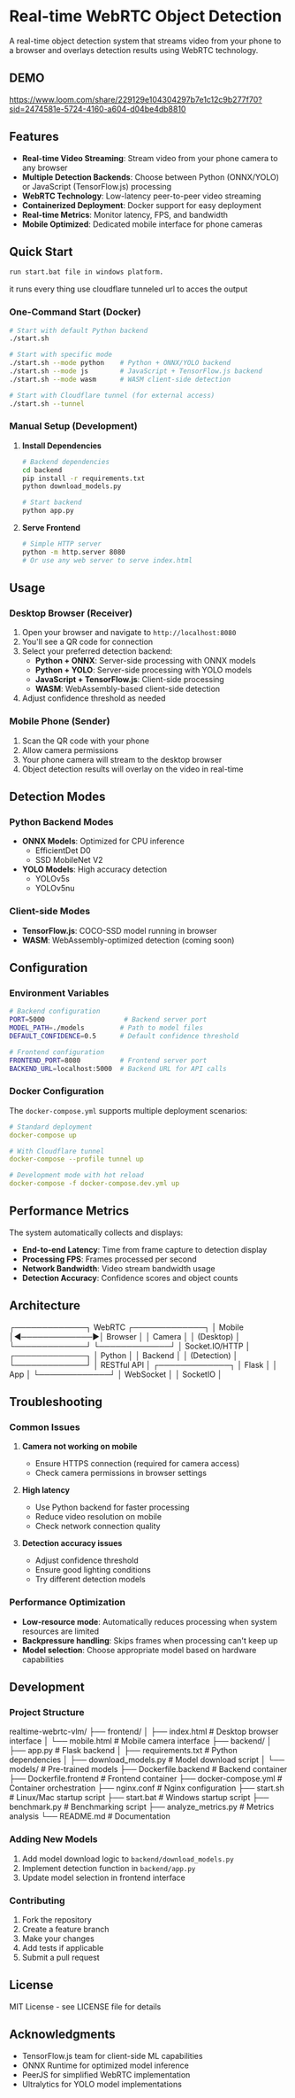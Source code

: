 # Real-time WebRTC Object Detection

A real-time object detection system that streams video from your phone to a browser and overlays detection results using WebRTC technology.

## DEMO

https://www.loom.com/share/229129e104304297b7e1c12c9b277f70?sid=2474581e-5724-4160-a604-d04be4db8810

## Features

- **Real-time Video Streaming**: Stream video from your phone camera to any browser
- **Multiple Detection Backends**: Choose between Python (ONNX/YOLO) or JavaScript (TensorFlow.js) processing
- **WebRTC Technology**: Low-latency peer-to-peer video streaming
- **Containerized Deployment**: Docker support for easy deployment
- **Real-time Metrics**: Monitor latency, FPS, and bandwidth
- **Mobile Optimized**: Dedicated mobile interface for phone cameras

## Quick Start

```bash
run start.bat file in windows platform.
```
it runs every thing use cloudflare tunneled url to acces the output

### One-Command Start (Docker)

```bash
# Start with default Python backend
./start.sh

# Start with specific mode
./start.sh --mode python    # Python + ONNX/YOLO backend
./start.sh --mode js        # JavaScript + TensorFlow.js backend
./start.sh --mode wasm      # WASM client-side detection

# Start with Cloudflare tunnel (for external access)
./start.sh --tunnel
```

### Manual Setup (Development)

1. **Install Dependencies**
   ```bash
   # Backend dependencies
   cd backend
   pip install -r requirements.txt
   python download_models.py
   
   # Start backend
   python app.py
   ```

2. **Serve Frontend**
   ```bash
   # Simple HTTP server
   python -m http.server 8080
   # Or use any web server to serve index.html
   ```

## Usage

### Desktop Browser (Receiver)

1. Open your browser and navigate to `http://localhost:8080`
2. You'll see a QR code for connection
3. Select your preferred detection backend:
   - **Python + ONNX**: Server-side processing with ONNX models
   - **Python + YOLO**: Server-side processing with YOLO models
   - **JavaScript + TensorFlow.js**: Client-side processing
   - **WASM**: WebAssembly-based client-side detection
4. Adjust confidence threshold as needed

### Mobile Phone (Sender)

1. Scan the QR code with your phone
2. Allow camera permissions
3. Your phone camera will stream to the desktop browser
4. Object detection results will overlay on the video in real-time

## Detection Modes

### Python Backend Modes

- **ONNX Models**: Optimized for CPU inference
  - EfficientDet D0
  - SSD MobileNet V2
- **YOLO Models**: High accuracy detection
  - YOLOv5s
  - YOLOv5nu

### Client-side Modes

- **TensorFlow.js**: COCO-SSD model running in browser
- **WASM**: WebAssembly-optimized detection (coming soon)

## Configuration

### Environment Variables

```bash
# Backend configuration
PORT=5000                    # Backend server port
MODEL_PATH=./models         # Path to model files
DEFAULT_CONFIDENCE=0.5      # Default confidence threshold

# Frontend configuration
FRONTEND_PORT=8080          # Frontend server port
BACKEND_URL=localhost:5000  # Backend URL for API calls
```

### Docker Configuration

The `docker-compose.yml` supports multiple deployment scenarios:

```yaml
# Standard deployment
docker-compose up

# With Cloudflare tunnel
docker-compose --profile tunnel up

# Development mode with hot reload
docker-compose -f docker-compose.dev.yml up
```

## Performance Metrics

The system automatically collects and displays:

- **End-to-end Latency**: Time from frame capture to detection display
- **Processing FPS**: Frames processed per second
- **Network Bandwidth**: Video stream bandwidth usage
- **Detection Accuracy**: Confidence scores and object counts

## Architecture

┌─────────────┐    WebRTC     ┌─────────────┐
│   Mobile    │◄─────────────►│   Browser   │
│   Camera    │               │  (Desktop)  │
└─────────────┘               └─────────────┘
│
Socket.IO/HTTP
│
┌─────────────┐
│   Python    │
│   Backend   │
│ (Detection) │
└─────────────┘
│
RESTful API
│
┌─────────────┐
│   Flask     │
│   App       │
└─────────────┘
│
WebSocket
│
│   SocketIO  │



## Troubleshooting

### Common Issues

1. **Camera not working on mobile**
   - Ensure HTTPS connection (required for camera access)
   - Check camera permissions in browser settings

2. **High latency**
   - Use Python backend for faster processing
   - Reduce video resolution on mobile
   - Check network connection quality

3. **Detection accuracy issues**
   - Adjust confidence threshold
   - Ensure good lighting conditions
   - Try different detection models

### Performance Optimization

- **Low-resource mode**: Automatically reduces processing when system resources are limited
- **Backpressure handling**: Skips frames when processing can't keep up
- **Model selection**: Choose appropriate model based on hardware capabilities

## Development

### Project Structure

realtime-webrtc-vlm/
├── frontend/
│   ├── index.html          # Desktop browser interface
│   └── mobile.html         # Mobile camera interface
├── backend/
│   ├── app.py              # Flask backend
│   ├── requirements.txt    # Python dependencies
│   ├── download_models.py  # Model download script
│   └── models/            # Pre-trained models
├── Dockerfile.backend      # Backend container
├── Dockerfile.frontend     # Frontend container
├── docker-compose.yml      # Container orchestration
├── nginx.conf             # Nginx configuration
├── start.sh               # Linux/Mac startup script
├── start.bat              # Windows startup script
├── benchmark.py           # Benchmarking script
├── analyze_metrics.py     # Metrics analysis
└── README.md              # Documentation


### Adding New Models

1. Add model download logic to `backend/download_models.py`
2. Implement detection function in `backend/app.py`
3. Update model selection in frontend interface

### Contributing

1. Fork the repository
2. Create a feature branch
3. Make your changes
4. Add tests if applicable
5. Submit a pull request

## License

MIT License - see LICENSE file for details

## Acknowledgments

- TensorFlow.js team for client-side ML capabilities
- ONNX Runtime for optimized model inference
- PeerJS for simplified WebRTC implementation
- Ultralytics for YOLO model implementations
